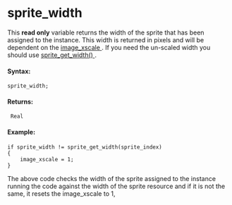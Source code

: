 # sprite_width

This **read only** variable returns the width of the sprite that has
been assigned to the instance. This width is returned in pixels and will
be dependent on the [ image_xscale ](image_xscale) . If you need the
un-scaled width you should use [ sprite_get_width()
](../Sprite_Information/sprite_get_width) .

#### Syntax:

``` gml
sprite_width;
```

#### Returns:

``` gml
 Real
```

#### Example:

``` gml
if sprite_width != sprite_get_width(sprite_index)
{
    image_xscale = 1;
}
```

The above code checks the width of the sprite assigned to the instance
running the code against the width of the sprite resource and if it is
not the same, it resets the image_xscale to 1,
